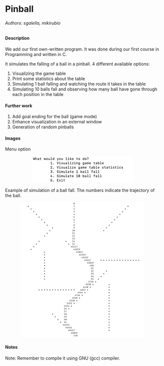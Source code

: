 # Pinball

###### _Authors: sgalella, mikirubio_

#### Description

We add our first own-written program. It was done during our first course in Programming and written in C.

It simulates the falling of a ball in a pinball. 4 different available options:
1. Visualizing the game table
2. Print some statistics about the table
3. Simulating 1 ball falling and watching the route it takes in the table
4. Simulating 10 balls fall and observing how many ball have gone through each position in the table

#### Further work
1. Add goal ending for the ball (game mode)
2. Enhance visualization in an external window
3. Generation of random pinballs


#### Images

Menu option

<p align="center">
  <img width="328" height="86" src="images/menu.jpg">
</p>

Example of simulation of a ball fall. The numbers indicate the trajectory of the ball.

<p align="center">
  <img width="400" height="439" src="images/pinball.jpg">
</p>
 

#### Notes
Note: Remember to compile it using GNU (gcc) compiler.



